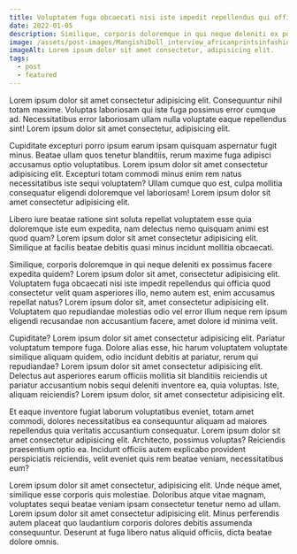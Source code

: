 ```yaml
---
title: Voluptatem fuga obcaecati nisi iste impedit repellendus qui officia quod consectetur velit quam asperiores
date: 2022-01-05
description: Similique, corporis doloremque in qui neque deleniti ex possimus facere expedita quidem? Lorem ipsum dolor sit amet, consectetur adipisicing elit. Illo, nemo autem est, enim accusamus repellat natus? Lorem ipsum dolor sit, amet consectetur adipisicing elit. Voluptatem quo repudiandae molestias odio vel error illum neque rem ipsum eligendi recusandae non accusantium facere, amet dolore id minima velit.
image: /assets/post-images/MangishiDoll_interview_africanprintsinfashion_4.jpg
imageAlt: Lorem ipsum dolor sit amet consectetur, adipisicing elit.
tags:
  - post
  - featured
---
```


Lorem ipsum dolor sit amet consectetur adipisicing elit. Consequuntur nihil totam maxime. Voluptas laboriosam qui iste fuga possimus error cumque ad. Necessitatibus error laboriosam ullam nulla voluptate eaque repellendus sint! Lorem ipsum dolor sit amet consectetur, adipisicing elit.

Cupiditate excepturi porro ipsum earum ipsam quisquam aspernatur fugit minus. Beatae ullam quos tenetur blanditiis, rerum maxime fuga adipisci accusamus optio voluptatibus. Lorem ipsum dolor sit amet consectetur adipisicing elit. Excepturi totam commodi minus enim rem natus necessitatibus iste sequi voluptatem? Ullam cumque quo est, culpa mollitia consequatur eligendi doloremque vel laboriosam! Lorem ipsum dolor sit amet consectetur adipisicing elit.

Libero iure beatae ratione sint soluta repellat voluptatem esse quia doloremque iste eum expedita, nam delectus nemo quisquam animi est quod quam? Lorem ipsum dolor sit amet consectetur adipisicing elit. Similique at facilis beatae debitis quasi minus incidunt mollitia obcaecati.

Similique, corporis doloremque in qui neque deleniti ex possimus facere expedita quidem? Lorem ipsum dolor sit amet, consectetur adipisicing elit. Voluptatem fuga obcaecati nisi iste impedit repellendus qui officia quod consectetur velit quam asperiores illo, nemo autem est, enim accusamus repellat natus? Lorem ipsum dolor sit, amet consectetur adipisicing elit. Voluptatem quo repudiandae molestias odio vel error illum neque rem ipsum eligendi recusandae non accusantium facere, amet dolore id minima velit.

Cupiditate? Lorem ipsum dolor sit amet consectetur adipisicing elit. Pariatur voluptatum tempore fuga. Dolore alias esse, hic harum voluptatem voluptate similique aliquam quidem, odio incidunt debitis at pariatur, rerum qui repudiandae? Lorem ipsum dolor sit amet consectetur adipisicing elit. Delectus aut asperiores earum officiis mollitia sit blanditiis reiciendis ut pariatur accusantium nobis sequi deleniti inventore ea, quia voluptas. Iste, aliquam reiciendis? Lorem ipsum dolor, sit amet consectetur adipisicing elit.

Et eaque inventore fugiat laborum voluptatibus eveniet, totam amet commodi, dolores necessitatibus ea consequuntur aliquam ad maiores repellendus quia veritatis accusantium consequatur. Lorem ipsum dolor sit amet consectetur adipisicing elit. Architecto, possimus voluptas? Reiciendis praesentium optio ea. Incidunt officiis autem explicabo provident perspiciatis reiciendis, velit eveniet quis rem beatae veniam, necessitatibus eum?

Lorem ipsum dolor sit amet consectetur, adipisicing elit. Unde neque amet, similique esse corporis quis molestiae. Doloribus atque vitae magnam, voluptates sequi beatae veniam ipsam consectetur tenetur nemo ad ullam. Lorem ipsum dolor sit amet consectetur adipisicing elit. Minus perferendis autem placeat quo laudantium corporis dolores debitis assumenda consequuntur. Deserunt at fuga libero natus aliquid officiis, dicta beatae dolore omnis.
